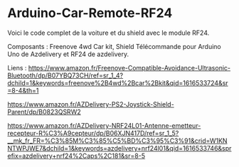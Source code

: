 # Arduino-Car-Remote-RF24

Voici le code complet de la voiture et du shield avec le module RF24.

Composants : Freenove 4wd Car kit, Shield Télécommande pour Arduino Uno de Azdelivery et RF24 de azdelivery.

Liens : 
https://www.amazon.fr/Freenove-Compatible-Avoidance-Ultrasonic-Bluetooth/dp/B07YBQ73CH/ref=sr_1_4?dchild=1&keywords=freenove%2B4wd%2Bcar%2Bkit&qid=1616533724&sr=8-4&th=1

https://www.amazon.fr/AZDelivery-PS2-Joystick-Shield-Parent/dp/B0823QSRW2

https://www.amazon.fr/AZDelivery-NRF24L01-Antenne-emetteur-recepteur-R%C3%A9cepteur/dp/B06XJN417D/ref=sr_1_5?__mk_fr_FR=%C3%85M%C3%85%C5%BD%C3%95%C3%91&crid=W1KNNTWPJWE7&dchild=1&keywords=azdelivery+nrf24l01&qid=1616533746&sprefix=azdelivery+nrf24%2Caps%2C181&sr=8-5
